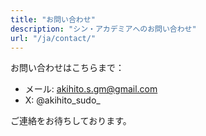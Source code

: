 ```yaml
---
title: "お問い合わせ"
description: "シン・アカデミアへのお問い合わせ"
url: "/ja/contact/"
---
```


お問い合わせはこちらまで：

- メール: akihito.s.gm@gmail.com
- X: @akihito_sudo_

ご連絡をお待ちしております。
